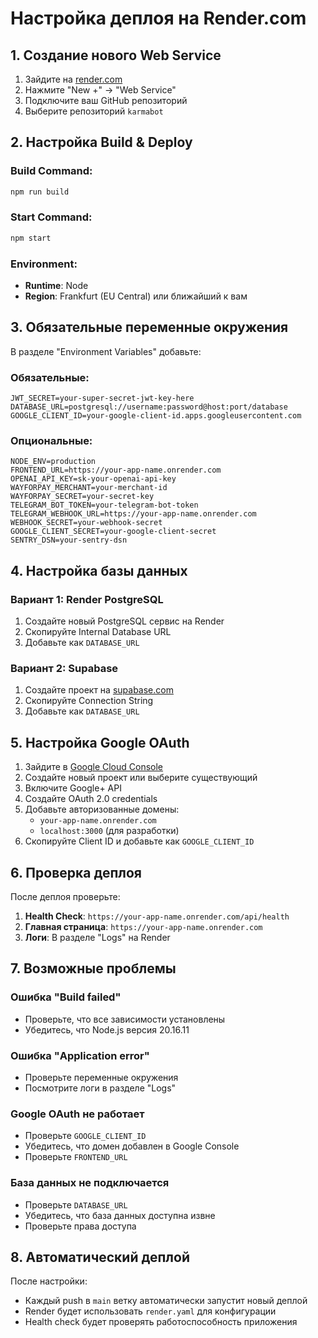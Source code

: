 # Настройка деплоя на Render.com

## 1. Создание нового Web Service

1. Зайдите на [render.com](https://render.com)
2. Нажмите "New +" → "Web Service"
3. Подключите ваш GitHub репозиторий
4. Выберите репозиторий `karmabot`

## 2. Настройка Build & Deploy

### Build Command:
```bash
npm run build
```

### Start Command:
```bash
npm start
```

### Environment:
- **Runtime**: Node
- **Region**: Frankfurt (EU Central) или ближайший к вам

## 3. Обязательные переменные окружения

В разделе "Environment Variables" добавьте:

### Обязательные:
```
JWT_SECRET=your-super-secret-jwt-key-here
DATABASE_URL=postgresql://username:password@host:port/database
GOOGLE_CLIENT_ID=your-google-client-id.apps.googleusercontent.com
```

### Опциональные:
```
NODE_ENV=production
FRONTEND_URL=https://your-app-name.onrender.com
OPENAI_API_KEY=sk-your-openai-api-key
WAYFORPAY_MERCHANT=your-merchant-id
WAYFORPAY_SECRET=your-secret-key
TELEGRAM_BOT_TOKEN=your-telegram-bot-token
TELEGRAM_WEBHOOK_URL=https://your-app-name.onrender.com
WEBHOOK_SECRET=your-webhook-secret
GOOGLE_CLIENT_SECRET=your-google-client-secret
SENTRY_DSN=your-sentry-dsn
```

## 4. Настройка базы данных

### Вариант 1: Render PostgreSQL
1. Создайте новый PostgreSQL сервис на Render
2. Скопируйте Internal Database URL
3. Добавьте как `DATABASE_URL`

### Вариант 2: Supabase
1. Создайте проект на [supabase.com](https://supabase.com)
2. Скопируйте Connection String
3. Добавьте как `DATABASE_URL`

## 5. Настройка Google OAuth

1. Зайдите в [Google Cloud Console](https://console.cloud.google.com)
2. Создайте новый проект или выберите существующий
3. Включите Google+ API
4. Создайте OAuth 2.0 credentials
5. Добавьте авторизованные домены:
   - `your-app-name.onrender.com`
   - `localhost:3000` (для разработки)
6. Скопируйте Client ID и добавьте как `GOOGLE_CLIENT_ID`

## 6. Проверка деплоя

После деплоя проверьте:

1. **Health Check**: `https://your-app-name.onrender.com/api/health`
2. **Главная страница**: `https://your-app-name.onrender.com`
3. **Логи**: В разделе "Logs" на Render

## 7. Возможные проблемы

### Ошибка "Build failed"
- Проверьте, что все зависимости установлены
- Убедитесь, что Node.js версия 20.16.11

### Ошибка "Application error"
- Проверьте переменные окружения
- Посмотрите логи в разделе "Logs"

### Google OAuth не работает
- Проверьте `GOOGLE_CLIENT_ID`
- Убедитесь, что домен добавлен в Google Console
- Проверьте `FRONTEND_URL`

### База данных не подключается
- Проверьте `DATABASE_URL`
- Убедитесь, что база данных доступна извне
- Проверьте права доступа

## 8. Автоматический деплой

После настройки:
- Каждый push в `main` ветку автоматически запустит новый деплой
- Render будет использовать `render.yaml` для конфигурации
- Health check будет проверять работоспособность приложения 